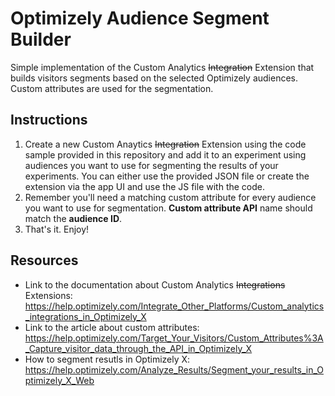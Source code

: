 # Optimizely Audience Segment Builder
Simple implementation of the Custom Analytics ~~Integration~~ Extension that builds visitors segments based on the selected Optimizely audiences. Custom attributes are used for the segmentation.

## Instructions

1. Create a new Custom Anaytics ~~Integration~~ Extension using the code sample provided in this repository and add it to an experiment using audiences you want to use for segmenting the results of your experiments. You can either use the provided JSON file or create the extension via the app UI and use the JS file with the code.
2. Remember you'll need a matching custom attribute for every audience you want to use for segmentation. **Custom attribute API** name should match the **audience ID**.
3. That's it. Enjoy!

## Resources

* Link to the documentation about Custom Analytics ~~Integrations~~ Extensions: https://help.optimizely.com/Integrate_Other_Platforms/Custom_analytics_integrations_in_Optimizely_X
* Link to the article about custom attributes: https://help.optimizely.com/Target_Your_Visitors/Custom_Attributes%3A_Capture_visitor_data_through_the_API_in_Optimizely_X
* How to segment resutls in Optimizely X: https://help.optimizely.com/Analyze_Results/Segment_your_results_in_Optimizely_X_Web
